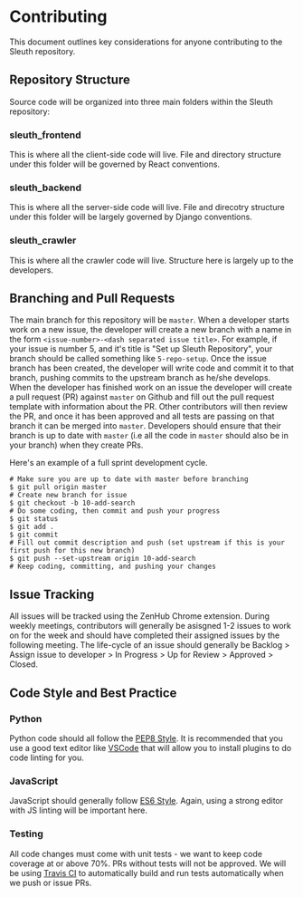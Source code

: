 # Contributing
This document outlines key considerations for anyone contributing to the Sleuth repository.

## Repository Structure
Source code will be organized into three main folders within the Sleuth repository:

### sleuth_frontend
This is where all the client-side code will live. File and directory structure under this folder will be governed by React conventions.

### sleuth_backend
This is where all the server-side code will live. File and direcotry structure under this folder will be largely governed by Django conventions.

### sleuth_crawler
This is where all the crawler code will live. Structure here is largely up to the developers.

## Branching and Pull Requests
The main branch for this repository will be `master`. When a developer starts work on a new issue, the developer will create a new branch with a name in the form `<issue-number>-<dash separated issue title>`. For example, if your issue is number 5, and it's title is "Set up Sleuth Repository", your branch should be called something like `5-repo-setup`. Once the issue branch has been created, the developer will write code and commit it to that branch, pushing commits to the upstream branch as he/she develops. When the developer has finished work on an issue the developer will create a pull request (PR) against `master` on Github and fill out the pull request template with information about the PR. Other contributors will then review the PR, and once it has been approved and all tests are passing on that branch it can be merged into `master`. Developers should ensure that their branch is up to date with `master` (i.e all the code in `master` should also be in your branch) when they create PRs.

Here's an example of a full sprint development cycle.
```Shell
# Make sure you are up to date with master before branching
$ git pull origin master
# Create new branch for issue
$ git checkout -b 10-add-search
# Do some coding, then commit and push your progress
$ git status
$ git add .
$ git commit
# Fill out commit description and push (set upstream if this is your first push for this new branch)
$ git push --set-upstream origin 10-add-search
# Keep coding, committing, and pushing your changes
```

## Issue Tracking
All issues will be tracked using the ZenHub Chrome extension. During weekly meetings, contributors will generally be asisgned 1-2 issues to work on for the week and should have completed their assigned issues by the following meeting. The life-cycle of an issue should generally be Backlog > Assign issue to developer > In Progress > Up for Review > Approved > Closed.

## Code Style and Best Practice
### Python
Python code should all follow the [PEP8 Style](https://www.python.org/dev/peps/pep-0008/). It is recommended that you use a good text editor like [VSCode](https://code.visualstudio.com/) that will allow you to install plugins to do code linting for you.
### JavaScript
JavaScript should generally follow [ES6 Style](https://github.com/airbnb/javascript). Again, using a strong editor with JS linting will be important here.
### Testing
All code changes must come with unit tests - we want to keep code coverage at or above 70%. PRs without tests will not be approved.
We will be using [Travis CI](https://travis-ci.org/) to automatically build and run tests automatically when we push or issue PRs.